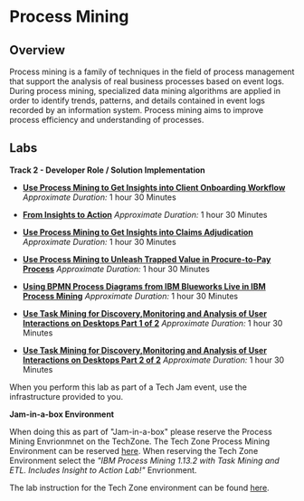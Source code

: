 # Process Mining
## Overview
Process mining is a family of techniques in the field of process management that support the analysis of real business processes based on event logs.  During process mining, specialized data mining algorithms are applied in order to identify trends, patterns, and details contained in event logs recorded by an information system. Process mining aims to improve process efficiency and understanding of processes.

## Labs

**Track 2 - Developer Role / Solution Implementation**

- **[Use Process Mining to Get Insights into Client Onboarding Workflow](Lab%20Guide%20-%20Use%20Process%20Mining%20to%20Get%20Insights%20into%20Client%20Onboarding%20Workflow.pdf)**    *Approximate Duration:* 1 hour 30 Minutes
 
- **[From Insights to Action](Lab%20Guide%20-%20From%20Insights%20to%20Action.pdf)**    *Approximate Duration:* 1 hour 30 Minutes
 
- **[Use Process Mining to Get Insights into Claims Adjudication](Lab%20Guide%20-%20Use%20Process%20Mining/Lab%20Guide%20-%20Use%20Process%20Mining%20to%20Get%20Insights%20into%20Claims%20Adjudication%20.pdf)**    *Approximate Duration:* 1 hour 30 Minutes
 
- **[Use Process Mining to Unleash Trapped Value in Procure-to-Pay Process](Lab%20Guide%20-%20Use%20Process%20Mining%20to%20Unleash%20Trapped%20Value%20in%20Procure-to-Pay%20Process.pdf)**    *Approximate Duration:* 1 hour 30 Minutes
 
- **[Using BPMN Process Diagrams from IBM Blueworks Live in IBM Process Mining](Lab%20Guide%20-%20Using%20BPMN%20Process%20Diagrams%20from%20IBM%20Blueworks%20Live%20in%20IBM%20Process%20Mining.pdf)**    *Approximate Duration:* 1 hour 30 Minutes
 
- **[Use Task Mining for Discovery,Monitoring and Analysis of User Interactions on Desktops Part 1 of 2](Lab%20Guide%20-%20Using%20Task%20Mining%20for%20Discovery%2C%20Monitoring%20and%20Analysis%20of%20User%20Interactions%20on%20Desktops%20Part%201%20of%202.pdf)**    *Approximate Duration:* 1 hour 30 Minutes
 
- **[Use Task Mining for Discovery,Monitoring and Analysis of User Interactions on Desktops Part 2 of 2](Lab%20Guide%20-%20Using%20Task%20Mining%20for%20Discovery%2C%20Monitoring%20and%20Analysis%20of%20User%20Interactions%20on%20Desktops%20Part%202%20of%202.pdf)**    *Approximate Duration:* 1 hour 30 Minutes





When you perform this lab as part of a Tech Jam event, use the infrastructure provided to you.

**Jam-in-a-box Environment**

When doing this as part of "Jam-in-a-box" please reserve the Process Mining Envrionmnet on the TechZone. The Tech Zone Process Mining Environment can be reserved [here](https://techzone.ibm.com/collection/process-mining-with-task-mining-demo-and-etl). When reserving the Tech Zone Environment select the *"IBM Process Mining 1.13.2 with Task Mining and ETL. Includes Insight to Action Lab!"* Envrionment.

The lab instruction for the Tech Zone environment can be found [here](https://ibm.box.com/s/ds4j1a6xbzy7fqytubq3t71apmktvd27).
